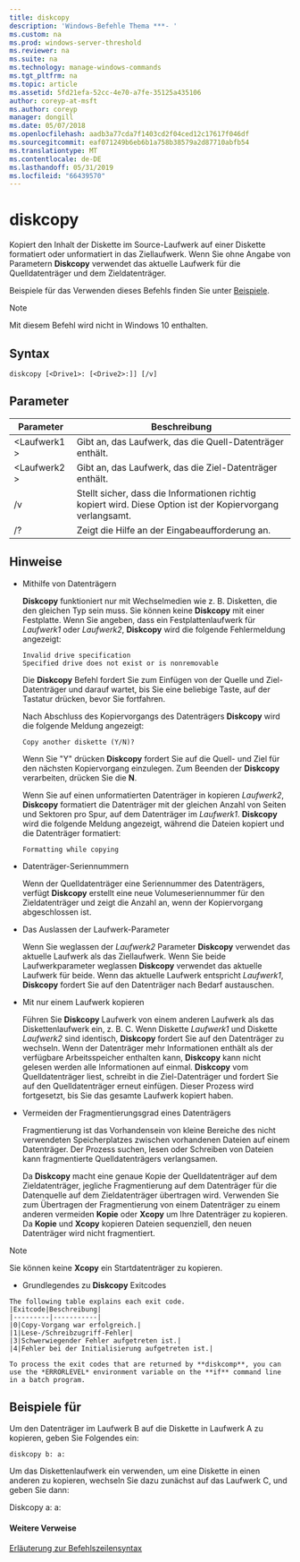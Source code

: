 ```yaml
---
title: diskcopy
description: 'Windows-Befehle Thema ***- '
ms.custom: na
ms.prod: windows-server-threshold
ms.reviewer: na
ms.suite: na
ms.technology: manage-windows-commands
ms.tgt_pltfrm: na
ms.topic: article
ms.assetid: 5fd21efa-52cc-4e70-a7fe-35125a435106
author: coreyp-at-msft
ms.author: coreyp
manager: dongill
ms.date: 05/07/2018
ms.openlocfilehash: aadb3a77cda7f1403cd2f04ced12c17617f046df
ms.sourcegitcommit: eaf071249b6eb6b1a758b38579a2d87710abfb54
ms.translationtype: MT
ms.contentlocale: de-DE
ms.lasthandoff: 05/31/2019
ms.locfileid: "66439570"
---
```

# <a name="diskcopy"></a>diskcopy



Kopiert den Inhalt der Diskette im Source-Laufwerk auf einer Diskette formatiert oder unformatiert in das Ziellaufwerk. Wenn Sie ohne Angabe von Parametern **Diskcopy** verwendet das aktuelle Laufwerk für die Quelldatenträger und dem Zieldatenträger.

Beispiele für das Verwenden dieses Befehls finden Sie unter [Beispiele](#BKMK_examples).

> [!NOTE]
> Mit diesem Befehl wird nicht in Windows 10 enthalten.

## <a name="syntax"></a>Syntax

```
diskcopy [<Drive1>: [<Drive2>:]] [/v]
```

## <a name="parameters"></a>Parameter

|Parameter|Beschreibung|
|---------|-----------|
|\<Laufwerk1 >|Gibt an, das Laufwerk, das die Quell-Datenträger enthält.|
|\<Laufwerk2 >|Gibt an, das Laufwerk, das die Ziel-Datenträger enthält.|
|/v|Stellt sicher, dass die Informationen richtig kopiert wird. Diese Option ist der Kopiervorgang verlangsamt.|
|/?|Zeigt die Hilfe an der Eingabeaufforderung an.|

## <a name="remarks"></a>Hinweise

-   Mithilfe von Datenträgern

    **Diskcopy** funktioniert nur mit Wechselmedien wie z. B. Disketten, die den gleichen Typ sein muss. Sie können keine **Diskcopy** mit einer Festplatte. Wenn Sie angeben, dass ein Festplattenlaufwerk für *Laufwerk1* oder *Laufwerk2*, **Diskcopy** wird die folgende Fehlermeldung angezeigt:  
    ```
    Invalid drive specification
    Specified drive does not exist or is nonremovable
    ```  
    Die **Diskcopy** Befehl fordert Sie zum Einfügen von der Quelle und Ziel-Datenträger und darauf wartet, bis Sie eine beliebige Taste, auf der Tastatur drücken, bevor Sie fortfahren.

    Nach Abschluss des Kopiervorgangs des Datenträgers **Diskcopy** wird die folgende Meldung angezeigt:  
    ```
    Copy another diskette (Y/N)?
    ```  
    Wenn Sie "Y" drücken **Diskcopy** fordert Sie auf die Quell- und Ziel für den nächsten Kopiervorgang einzulegen. Zum Beenden der **Diskcopy** verarbeiten, drücken Sie die **N**.

    Wenn Sie auf einen unformatierten Datenträger in kopieren *Laufwerk2*, **Diskcopy** formatiert die Datenträger mit der gleichen Anzahl von Seiten und Sektoren pro Spur, auf dem Datenträger im *Laufwerk1*. **Diskcopy** wird die folgende Meldung angezeigt, während die Dateien kopiert und die Datenträger formatiert:  
    ```
    Formatting while copying
    ```  
-   Datenträger-Seriennummern

    Wenn der Quelldatenträger eine Seriennummer des Datenträgers, verfügt **Diskcopy** erstellt eine neue Volumeseriennummer für den Zieldatenträger und zeigt die Anzahl an, wenn der Kopiervorgang abgeschlossen ist.
-   Das Auslassen der Laufwerk-Parameter

    Wenn Sie weglassen der *Laufwerk2* Parameter **Diskcopy** verwendet das aktuelle Laufwerk als das Ziellaufwerk. Wenn Sie beide Laufwerkparameter weglassen **Diskcopy** verwendet das aktuelle Laufwerk für beide. Wenn das aktuelle Laufwerk entspricht *Laufwerk1*, **Diskcopy** fordert Sie auf den Datenträger nach Bedarf austauschen.
-   Mit nur einem Laufwerk kopieren

    Führen Sie **Diskcopy** Laufwerk von einem anderen Laufwerk als das Diskettenlaufwerk ein, z. B. C. Wenn Diskette *Laufwerk1* und Diskette *Laufwerk2* sind identisch, **Diskcopy** fordert Sie auf den Datenträger zu wechseln. Wenn der Datenträger mehr Informationen enthält als der verfügbare Arbeitsspeicher enthalten kann, **Diskcopy** kann nicht gelesen werden alle Informationen auf einmal. **Diskcopy** vom Quelldatenträger liest, schreibt in die Ziel-Datenträger und fordert Sie auf den Quelldatenträger erneut einfügen. Dieser Prozess wird fortgesetzt, bis Sie das gesamte Laufwerk kopiert haben.
-   Vermeiden der Fragmentierungsgrad eines Datenträgers

    Fragmentierung ist das Vorhandensein von kleine Bereiche des nicht verwendeten Speicherplatzes zwischen vorhandenen Dateien auf einem Datenträger. Der Prozess suchen, lesen oder Schreiben von Dateien kann fragmentierte Quelldatenträgers verlangsamen.

    Da **Diskcopy** macht eine genaue Kopie der Quelldatenträger auf dem Zieldatenträger, jegliche Fragmentierung auf dem Datenträger für die Datenquelle auf dem Zieldatenträger übertragen wird. Verwenden Sie zum Übertragen der Fragmentierung von einem Datenträger zu einem anderen vermeiden **Kopie** oder **Xcopy** um Ihre Datenträger zu kopieren. Da **Kopie** und **Xcopy** kopieren Dateien sequenziell, den neuen Datenträger wird nicht fragmentiert.

> [!NOTE]
> Sie können keine **Xcopy** ein Startdatenträger zu kopieren.
> -   Grundlegendes zu **Diskcopy** Exitcodes

    The following table explains each exit code.  
    |Exitcode|Beschreibung|
    |---------|-----------|
    |0|Copy-Vorgang war erfolgreich.|
    |1|Lese-/Schreibzugriff-Fehler|
    |3|Schwerwiegender Fehler aufgetreten ist.|
    |4|Fehler bei der Initialisierung aufgetreten ist.|

    To process the exit codes that are returned by **diskcomp**, you can use the *ERRORLEVEL* environment variable on the **if** command line in a batch program.

## <a name="BKMK_examples"></a>Beispiele für

Um den Datenträger im Laufwerk B auf die Diskette in Laufwerk A zu kopieren, geben Sie Folgendes ein:
```
diskcopy b: a:
```
Um das Diskettenlaufwerk ein verwenden, um eine Diskette in einen anderen zu kopieren, wechseln Sie dazu zunächst auf das Laufwerk C, und geben Sie dann:

Diskcopy a: a:

#### <a name="additional-references"></a>Weitere Verweise

[Erläuterung zur Befehlszeilensyntax](command-line-syntax-key.md)
